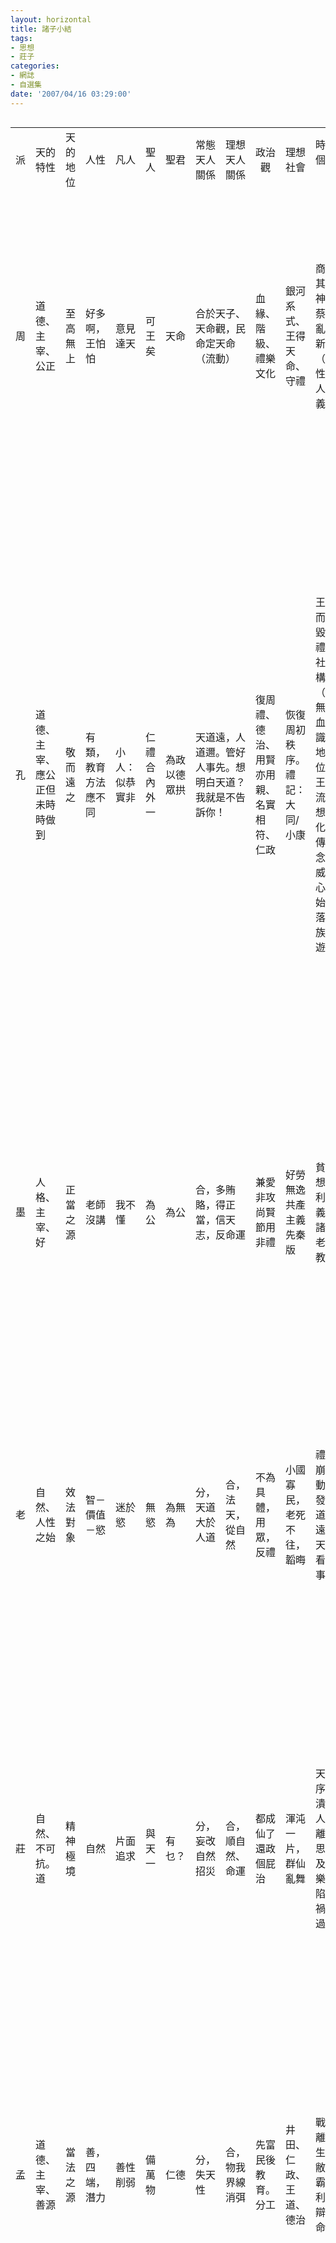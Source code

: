 ```yaml
---
layout: horizontal
title: 諸子小結
tags:
- 思想
- 莊子
categories:
- 網誌
- 自選集
date: '2007/04/16 03:29:00'
---
```

<table align="left">
  <td width="20">派</td>
  <td width="80">天的特性</td>
  <td width="40">天的地位</td>
  <td width="40">人性</td>
  <td width="40">凡人</td>
  <td width="40">聖人</td>
  <td width="40">聖君</td>
  <td width="60">常態天人關係</td>
  <td width="60">理想天人關係</td>
  <td width="100" align="center">政治觀</td>
  <td width="100" align="center">理想社會</td>
  <td width="160" align="center">時代及個人背景</td>
  <td width="200" align="center">重要精神</td>
 </tr>
 <tr>
  <td>周</td>
  <td>道德、主宰、公正</td>
  <td>至高無上</td>
  <td>好多啊，王怕怕</td>
  <td>意見達天</td>
  <td>可王矣</td>
  <td>天命</td>
  <td colspan=2>合於天子、天命觀，民命定天命（流動）</td>
  <td>血緣、階級、禮樂文化</td>
  <td>銀河系式、王得天命、守禮</td>
  <td>商人有其祖為神，管蔡之亂，尋新神（正當性）。人文主義開端</td>
  <td>禮樂文化中仍有祭祀文化。儀式以符號、象徵區分或統合，定等級，表規範，成價值觀</td>
 </tr>
 <tr>
  <td>孔</td>
  <td>道德、主宰、應公正但未時時做到</td>
  <td>敬而遠之</td>
  <td>有類，教育方法應不同</td>
  <td>小人：似恭實非</td>
  <td>仁禮合內外一</td>
  <td>為政以德眾拱</td>
  <td colspan=2>天道遠，人道邇。管好人事先。想明白天道？我就是不告訴你！</td>
  <td>復周禮、德治、用賢亦用親、名實相符、仁政</td>
  <td>恢復周初秩序。禮記：大同/小康</td>
  <td>王權衰而宗法毀（僭禮），社會結構散（國野無界、血緣知識同定地位），王官學流（思想分化），傳統觀念失權威，軸心時代始。沒落貴族，周遊</td>
  <td>人文主義。仁：將心比心，彼此尊重之善意，修身本體論之基礎，完美人格，求發自內心而非外在行動。禮：規範行為，和諧秩序。述而不作。開私人講學之風</td>
 </tr>
 <tr>
  <td>墨</td>
  <td>人格、主宰、好</td>
  <td>正當之源</td>
  <td>老師沒講</td>
  <td>我不懂</td>
  <td>為公</td>
  <td>為公</td>
  <td colspan=2>合，多賄賂，得正當，信天志，反命運</td>
  <td>兼愛非攻尚賢節用非禮</td>
  <td>好勞無逸共產主義先秦版</td>
  <td>貧民思想，功利主義，訴諸更古老的宗教傳統</td>
  <td>宗教性，天鬼人共生圈。天是兼愛交利、義、尚同、尚賢的根源。組織嚴密CCP</td>
 </tr>
 <tr>
  <td>老</td>
  <td>自然、人性之始</td>
  <td>效法對象</td>
  <td>智－價值－慾</td>
  <td>迷於慾</td>
  <td>無慾</td>
  <td>為無為</td>
  <td>分，天道大於人道</td>
  <td>合，法天，從自然</td>
  <td>不為具體，用眾，反禮</td>
  <td>小國寡民，老死不往，韜晦</td>
  <td>禮壞樂崩的反動，越發展離道越遠，求天道。看盡人事無常</td>
  <td>道無形難測，要比較；正當之源。對立物實統一。重養生，勿勞。反感官，求內在。反智</td>
 </tr>
 <tr>
  <td>莊</td>
  <td>自然、不可抗。道</td>
  <td>精神極境</td>
  <td>自然</td>
  <td>片面追求</td>
  <td>與天一</td>
  <td>有乜？</td>
  <td>分，妄改自然招災</td>
  <td>合，順自然、命運</td>
  <td>都成仙了還政個屁治</td>
  <td>渾沌一片，群仙亂舞</td>
  <td>天命秩序崩潰，天人分離。反思楊朱及時行樂之缺陷（是禍躲不過）</td>
  <td>價值判斷侷限、不確，當棄。道渾。物無別，無我，超脫。養生：不求長壽。以天笑人</td>
 </tr>
 <tr>
  <td>孟</td>
  <td>道德、主宰、善源</td>
  <td>當法之源</td>
  <td>善，四端，潛力</td>
  <td>善性削弱</td>
  <td>備萬物</td>
  <td>仁德</td>
  <td>分，失天性</td>
  <td>合，物我界線消弭</td>
  <td>先富民後教育。分工</td>
  <td>井田、仁政、王道、德治</td>
  <td>戰國亂離，民生凋敝。王霸、義利之辯。天命觀</td>
  <td>惻隱羞惡辭讓是非即仁義禮智。良心保障不動心，積恕成聖。捨生取義。誠：兼濟天下</td>
 </tr>
 <tr>
  <td>荀</td>
  <td>很自然，亦萬物</td>
  <td>人可制天</td>
  <td>惡，可教，可群</td>
  <td>壞壞的</td>
  <td colspan=2>虛壹靜反思制禮</td>
  <td colspan=2>分，天行有常，他的事。聖人不求知天</td>
  <td>禮維持或改變政治結構</td>
  <td>祭祀：百姓當鬼事；實人道</td>
  <td>政教由統一到分離。稷下施展吸星大法（主臣關係並非絕對）</td>
  <td>感官有能力但產生慾望。強調心之認知力。天地-生，先祖-類，君師-治。禮是萬事運行法則，聖人調和本性、修養、萬物層級而建；調慾望，別身份待遇，養正當情，抒自然情</td>
 </tr>
 <tr>
  <td>韓</td>
  <td>無所謂</td>
  <td>滾</td>
  <td>惡，難教，趨利</td>
  <td>給我犧牲</td>
  <td>宰了</td>
  <td>勢法術</td>
  <td colspan=2>分，關我鳥事，不跟你玩</td>
  <td>嚴，一孔，功利，集權</td>
  <td>有序，富強，齊力，威勢</td>
  <td>血緣紐帶解，習慣法破壞，政府重組農村。農戰需要。時代變，道德「廢」</td>
  <td>整合國力。勢二柄代德義，法信賞必罰多刑少賞，術審合形名循名責實。法後王。反智</td>
 </tr>
 <tr>
  <td>繫</td>
  <td>道德，易學而永恆</td>
  <td>在上呼應</td>
  <td>來於天</td>
  <td>學聖人吧</td>
  <td>演卦</td>
  <td>　</td>
  <td colspan=2>合，同體系、共原則、可互動，不固定</td>
  <td>正當：天道與先制統一</td>
  <td>有階級，各行事</td>
  <td>陰陽：宇宙之二元抽象特質，對立互補，其互動造成宇宙變化</td>
  <td>陰陽與等級、倫理相應，人事變化、價值判斷近於天。有限表無限。道德教訓，因果循環</td>
 </tr>
 <tr>
  <td>鄒</td>
  <td>自然，普遍規律</td>
  <td>　</td>
  <td>　</td>
  <td>　</td>
  <td>　</td>
  <td>　</td>
  <td colspan=2>結構同，相對應，人為建立關係</td>
  <td>五德轉移、代替</td>
  <td>人類行為符合自然規律</td>
  <td>填補天威下降形成之神界空虛。信鬼神：接觸、模仿得神力，測未來</td>
  <td>相應宇宙論，大小宇宙互動，術數玄機（若干數字經常出現而被賦予意義）</td>
 </tr>
 <tr>
  <td>淮</td>
  <td>自然</td>
  <td>效法</td>
  <td>　</td>
  <td>迷於慾</td>
  <td>無慾</td>
  <td>涼典範</td>
  <td>分，人類自作聰明</td>
  <td>合，順應</td>
  <td>德治，用眾，節約</td>
  <td>涼涼的無私多恩扮豬君主</td>
  <td>百家思想發達激盪辯論。折衷傾向，零散到系統，偏執到包容</td>
  <td>道家宇宙論、道論為承載，無私，用眾；儒之德先於刑，感化，恩情；法之順時。有放棄</td>
 </tr>
 </tr>
</table>